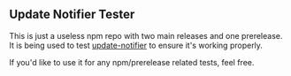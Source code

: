 Update Notifier Tester
----------------------

This is just a useless npm repo with two main releases and one prerelease. It is being used to test [update-notifier](https://github.com/yeoman/update-notifier) to ensure it's working properly.

If you'd like to use it for any npm/prerelease related tests, feel free.
